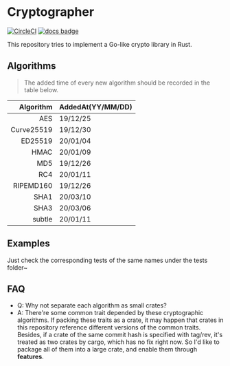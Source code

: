 # Cryptographer

[![CircleCI](https://circleci.com/gh/sammyne/cryptographer/tree/dev.svg?style=svg)](https://circleci.com/gh/sammyne/cryptographer/tree/dev)
[![docs badge](https://img.shields.io/badge/docs-0.4.0-blue)](https://sammyne.github.io/cryptographer/cryptographer/)

This repository tries to implement a Go-like crypto library in Rust.

## Algorithms

> The added time of every new algorithm should be recorded in the table below.

|  Algorithm | AddedAt(YY/MM/DD) |
| ---------: | :---------------- |
|        AES | 19/12/25          |
| Curve25519 | 19/12/30          |
|    ED25519 | 20/01/04          |
|       HMAC | 20/01/09          |
|        MD5 | 19/12/26          |
|        RC4 | 20/01/11          |
|  RIPEMD160 | 19/12/26          |
|       SHA1 | 20/03/10          |
|       SHA3 | 20/03/06          |
|     subtle | 20/01/11          |

## Examples 
Just check the corresponding tests of the same names under the tests folder~

## FAQ
- Q: Why not separate each algorithm as small crates?
- A: There're some common trait depended by these cryptographic algorithms. If packing these 
    traits as a crate, it may happen that crates in this repository reference different versions
    of the common traits. Besides, if a crate of the same commit hash is specified with tag/rev, 
    it's treated as two crates by cargo, which has no fix right now. So I'd like to package all of 
    them into a large crate, and enable them through **features**.
